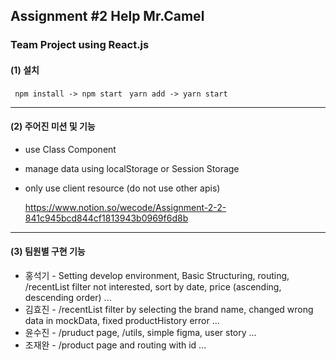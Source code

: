 ## Assignment #2 Help Mr.Camel
### Team Project using React.js

#### (1) 설치 

```` npm install -> npm start````
```` yarn add -> yarn start````

------------------------

#### (2) 주어진 미션 및 기능

- use Class Component
- manage data using localStorage or Session Storage
- only use client resource (do not use other apis)
  
  https://www.notion.so/wecode/Assignment-2-2-841c945bcd844cf1813943b0969f6d8b
              
-----------------------
#### (3) 팀원별 구현 기능

- 홍석기 - Setting develop environment, Basic Structuring, routing, 
         /recentList filter not interested, sort by date, price (ascending, descending order) ... 
- 김효진 - /recentList filter by selecting the brand name, changed wrong data in mockData, fixed productHistory error ... 
- 윤수진 - /pruduct page, /utils, simple figma, user story ...
- 조재완 - /product page and routing with id ...
